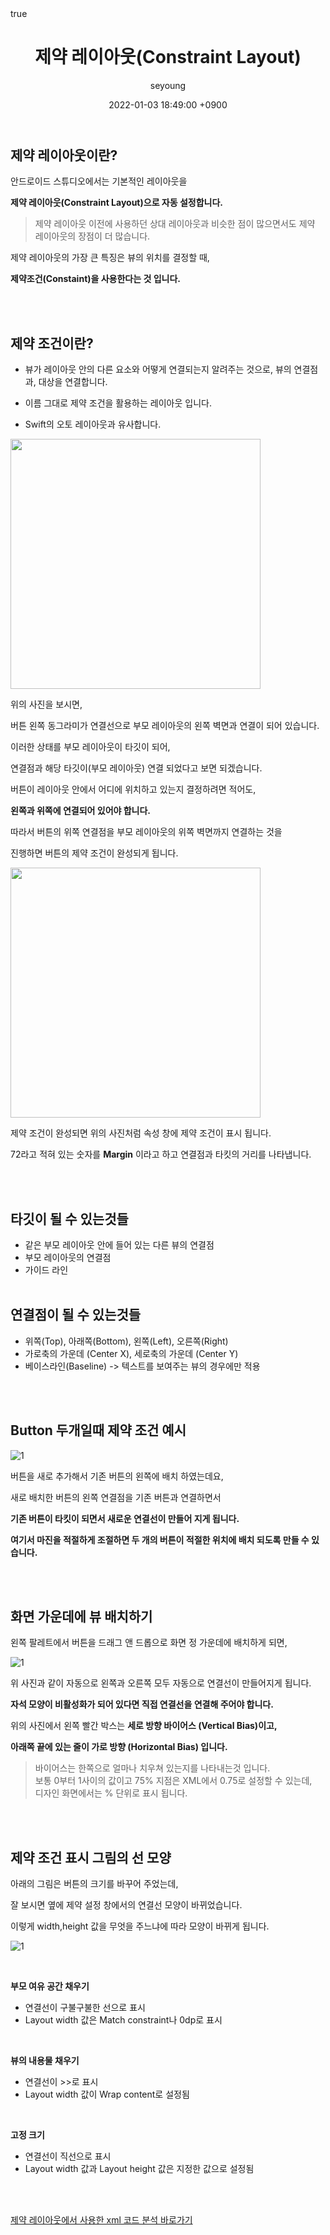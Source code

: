 ﻿---
title: "제약 레이아웃(Constraint Layout)"
author: seyoung
date: '2022-01-03 18:49:00 +0900'
categories: Android Layout
tags: [android,layout,constraint]
math: true
mermaid: true
---

## 제약 레이아웃이란?

안드로이드 스튜디오에서는 기본적인 레이아웃을

**제약 레이아웃(Constraint Layout)으로 자동 설정합니다.**

> 제약 레이아웃 이전에 사용하던 상대 레이아웃과 비슷한 점이 많으면서도 
    제약 레이아웃의 장점이 더 많습니다. 

제약 레이아웃의 가장 큰 특징은 뷰의 위치를 결정할 때,

**제약조건(Constaint)을 사용한다는 것 입니다.**


<br><br>

## 제약 조건이란?
   - 뷰가 레이아웃 안의 다른 요소와 어떻게 연결되는지 알려주는 것으로,
         뷰의 연결점과, 대상을 연결합니다. 
         
   - 이름 그대로 제약 조건을 활용하는 레이아웃 입니다.
   
   - Swift의 오토 레이아웃과 유사합니다.

<img src = "https://user-images.githubusercontent.com/54762273/147915336-77846214-044b-42ef-bf4c-8ea0f4a2b347.PNG" height= 400 width=400>

위의 사진을 보시면,

버튼 왼쪽 동그라미가 연결선으로 부모 레이아웃의 왼쪽 벽면과 연결이 되어 있습니다. 

이러한 상태를 부모 레이아웃이 타깃이 되어,<br>

연결점과 해당 타깃이(부모 레이아웃) 연결 되었다고 보면 되겠습니다.

버튼이 레이아웃 안에서 어디에 위치하고 있는지 결정하려면 적어도, 

**왼쪽과 위쪽에 연결되어 있어야 합니다.**

따라서 버튼의 위쪽 연결점을 부모 레이아웃의 위쪽 벽면까지 연결하는 것을

진행하면  버튼의 제약 조건이 완성되게 됩니다. 

<img src = "https://user-images.githubusercontent.com/54762273/147916419-a16174d2-fb46-4f53-b60b-eb4f2fada909.PNG" height=400 width=400>

제약 조건이 완성되면 위의 사진처럼 속성 창에 제약 조건이 표시 됩니다.

72라고 적혀 있는 숫자를 **Margin** 이라고 하고 연결점과 타킷의 거리를 나타냅니다.

<br><br>

## 타깃이 될 수 있는것들
 - 같은 부모 레이아웃 안에 들어 있는 다른 뷰의 연결점
 - 부모 레이아웃의 연결점
 - 가이드 라인
<br><br>

## 연결점이 될 수 있는것들

 - 위쪽(Top), 아래쪽(Bottom), 왼쪽(Left), 오른쪽(Right)
 - 가로축의 가운데 (Center X), 세로축의 가운데 (Center Y)
 - 베이스라인(Baseline) -> 텍스트를 보여주는 뷰의 경우에만 적용

<br><br>

## Button 두개일때 제약 조건 예시

![1](https://user-images.githubusercontent.com/54762273/147916904-3d15bc13-52db-4842-bb35-1ece7a570b10.PNG)

버튼을 새로 추가해서 기존 버튼의 왼쪽에 배치 하였는데요, 

새로 배치한 버튼의 왼쪽 연결점을 기존 버튼과 연결하면서 

**기존 버튼이 타킷이 되면서 새로운 연결선이 만들어 지게 됩니다.**

**여기서 마진을 적절하게 조절하면 두 개의 버튼이 적절한 위치에 배치 되도록 만들 수 있습니다.**


<br><br>

## 화면 가운데에 뷰 배치하기 

왼쪽 팔레트에서 버튼을 드래그 앤 드롭으로 화면 정 가운데에 배치하게 되면,

![1](https://user-images.githubusercontent.com/54762273/147918784-8ba9cf22-32da-4c1b-b8f2-76a6d64822a4.jpg)

위 사진과 같이 자동으로 왼쪽과 오른쪽 모두 자동으로 연결선이 만들어지게 됩니다.

**자석 모양이 비활성화가 되어 있다면 직접 연결선을 연결해 주어야 합니다.**

위의 사진에서 왼쪽 빨간 박스는 **세로 방향 바이어스 (Vertical Bias)이고,** <br>

**아래쪽 끝에 있는 줄이 가로 방향 (Horizontal Bias) 입니다.**

> 바이어스는 한쪽으로 얼마나 치우쳐 있는지를 나타내는것 입니다.<br>
  보통 0부터 1사이의 값이고 75% 지점은 XML에서 0.75로 설정할 수 있는데,<br>
  디자인 화면에서는 % 단위로 표시 됩니다.

<br><br>

## 제약 조건 표시 그림의 선 모양

아래의 그림은 버튼의 크기를 바꾸어 주었는데, 

잘 보시면 옆에 제약 설정 창에서의 연결선 모양이 바뀌었습니다.

이렇게 width,height 값을 무엇을 주느냐에 따라 모양이 바뀌게 됩니다.


![1](https://user-images.githubusercontent.com/54762273/147919609-e103c364-baeb-4bc4-ba9d-23f518c29cd8.jpg)


<br>

 **부모 여유 공간 채우기**

 - 연결선이 구불구불한 선으로 표시
 - Layout width 값은 Match constraint나 0dp로 표시

<br>

**뷰의 내용물 채우기**

 - 연결선이 >>로 표시
 - Layout width 값이 Wrap content로 설정됨

 <br>

 **고정 크기**

 - 연결선이 직선으로 표시
 - Layout width 값과 Layout height 값은 지정한 값으로 설정됨

<br><br>

<a href="https://sey2.github.io/posts/XML1/">제약 레이아웃에서 사용한 xml 코드 분석 바로가기 </a>